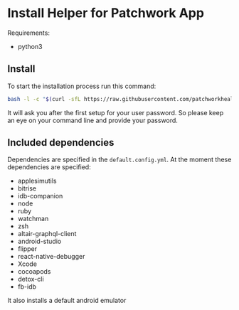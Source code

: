 # Install Helper for Patchwork App

Requirements:
* python3

## Install
To start the installation process run this command:

```sh
bash -l -c "$(curl -sfL https://raw.githubusercontent.com/patchworkhealth/AppDepInstaller/main/main.sh)"
```

It will ask you after the first setup for your user password.
So please keep an eye on your command line and provide your password.

## Included dependencies
Dependencies are specified in the `default.config.yml`.
At the moment these dependencies are specified:
- applesimutils
- bitrise
- idb-companion
- node
- ruby
- watchman
- zsh
- altair-graphql-client
- android-studio
- flipper
- react-native-debugger
- Xcode
- cocoapods
- detox-cli
- fb-idb

It also installs a default android emulator

